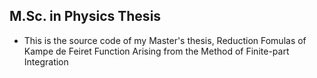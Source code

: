 ## M.Sc. in Physics Thesis

- This is the source code of my Master's thesis, Reduction Fomulas of Kampe de Feiret Function Arising from the Method of Finite-part Integration
